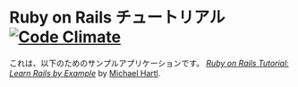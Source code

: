 # Ruby on Rails チュートリアル [![Code Climate](https://codeclimate.com/github/rasaka/sample_app.png)](https://codeclimate.com/github/rasaka/sample_app)

これは、以下のためのサンプルアプリケーションです。
[*Ruby on Rails Tutorial: Learn Rails by Example*](http://railstutorial.jp/)
by [Michael Hartl](http://michaelhartl.com/).